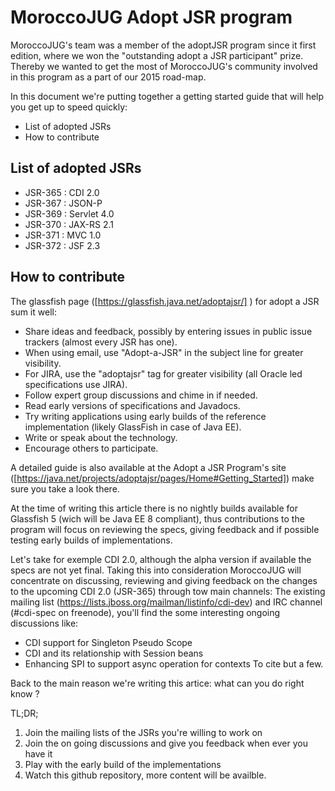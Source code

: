 # MoroccoJUG Adopt JSR program

MoroccoJUG's team was a member of the adoptJSR program since it first edition, where we won the "outstanding adopt a JSR participant" prize. Thereby we wanted to get the most of MoroccoJUG's community involved in this program as a part of our 2015 road-map. 

In this document we're putting together a getting started guide that will help you  get up to speed quickly:

  - List of adopted JSRs
  - How to contribute

## List of adopted JSRs
 - JSR-365 : CDI 2.0
 - JSR-367 : JSON-P
 - JSR-369 : Servlet 4.0
 - JSR-370 : JAX-RS 2.1
 - JSR-371 : MVC 1.0
 - JSR-372 : JSF 2.3 

## How to contribute
The glassfish page ([https://glassfish.java.net/adoptajsr/] ) for adopt a JSR sum it well:

 - Share ideas and feedback, possibly by entering issues in public issue trackers (almost every JSR has one).
 - When using email, use "Adopt-a-JSR" in the subject line for greater visibility.
 - For JIRA, use the "adoptajsr" tag for greater visibility (all Oracle led specifications use JIRA).
 - Follow expert group discussions and chime in if needed.
 - Read early versions of specifications and Javadocs.
 - Try writing applications using early builds of the reference implementation (likely GlassFish in case of Java EE).
 - Write or speak about the technology.
 - Encourage others to participate.

A detailed guide is also available at the Adopt a JSR Program's site ([https://java.net/projects/adoptajsr/pages/Home#Getting_Started]) make sure you take a look there.

At the time of writing this article there is no nightly builds available for Glassfish 5 (wich will be Java EE 8 compliant), thus contributions to the program will focus on reviewing the specs, giving feedback and if possible testing early builds of implementations.
 
Let's take for exemple CDI 2.0, although the alpha version if available the specs are not yet final. Taking this into consideration MoroccoJUG will concentrate on discussing, reviewing and giving feedback on the changes to the upcoming CDI 2.0 (JSR-365) through tow main channels: The existing mailing list (https://lists.jboss.org/mailman/listinfo/cdi-dev) and IRC channel (#cdi-spec on freenode), you'll find the some interesting ongoing discussions like:
 - CDI support for Singleton Pseudo Scope
 - CDI and its relationship with Session beans
 - Enhancing SPI to support async operation for contexts
 To cite but a few.

Back to the main reason we're writing this artice: what can you do right know ? 

TL;DR;
 1. Join the mailing lists of the JSRs you're willing to work on
 2. Join the on going discussions and give you feedback when ever you have it 
 3. Play with the early build of the implementations
 4. Watch this github repository, more content will be availble.

[https://glassfish.java.net/adoptajsr/]:https://glassfish.java.net/adoptajsr/
